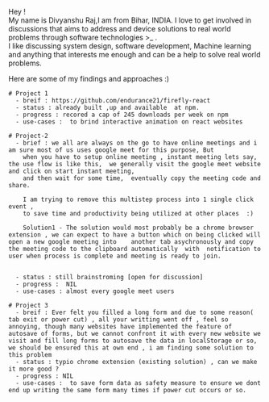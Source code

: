 Hey ! 
<br>
My name is Divyanshu Raj,I am  from Bihar, INDIA. 
I love to get involved in discussions that aims to address and device solutions to  real world problems through software technologies >_ .
<br>
I  like discussing system design, software development, Machine learning and anything that interests me enough  and can be a help to solve real world problems.
<br>

Here are some of my findings and approaches :) 
<br> 
```
# Project 1 
  - breif : https://github.com/endurance21/firefly-react
  - status : already built ,up and available  at npm. 
  - progress : recored a cap of 245 downloads per week on npm
  - use-cases :  to brind interactive animation on react websites
```

```
# Project-2
  - brief : we all are always on the go to have online meetings and i am sure most of us uses google meet for this purpose, But 
    when you have to setup online meeting , instant meeting lets say, the use flow is like this,  we generally visit the google meet website and click on start instant meeting,
    and then wait for some time,  eventually copy the meeting code and  share.

    I am trying to remove this multistep process into 1 single click event , 
    to save time and productivity being utilized at other places  :)

    Solution1 - The solution would most probably be a chrome browser extension , we can expect to have a button which on being clicked will open a new google meeting into    another tab asychronously and copy the meeting code to the clipboard automatically  with  notification to user when process is complete and meeting is ready to join.


  - status : still brainstroming [open for discussion] 
  - progress :  NIL
  - use-cases : almost every google meet users 
```

```
# Project 3
  - breif : Ever felt you filled a long form and due to some reason( tab exit or power cut) , all your writting went off , feel so annoying, though many websites have implemented the feature of autosave of forms, but we cannot confront it with every new website we visit and fill long forms to autosave the data in localStorage or so, we should be ensured this at own end , i am finding some solution to this problem
  - status : typio chrome extension (existing solution) , can we make it more good ?
  - progress : NIL
  - use-cases :  to save form data as safety measure to ensure we dont end up writing the same form many times if power cut occurs or so.
```

